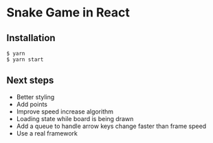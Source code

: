 # Snake Game in React

## Installation

```
$ yarn
$ yarn start
```

## Next steps

- Better styling
- Add points
- Improve speed increase algorithm
- Loading state while board is being drawn
- Add a queue to handle arrow keys change faster than frame speed
- Use a real framework
